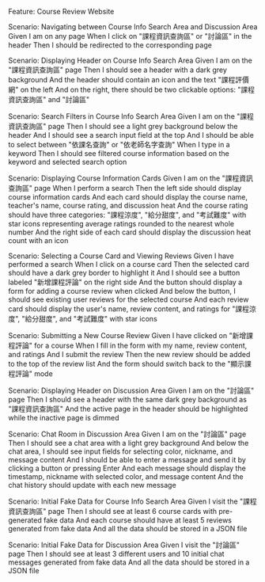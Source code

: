 Feature: Course Review Website

  Scenario: Navigating between Course Info Search Area and Discussion Area
    Given I am on any page
    When I click on "課程資訊查詢區" or "討論區" in the header
    Then I should be redirected to the corresponding page

  Scenario: Displaying Header on Course Info Search Area
    Given I am on the "課程資訊查詢區" page
    Then I should see a header with a dark grey background
    And the header should contain an icon and the text "課程評價網" on the left
    And on the right, there should be two clickable options: "課程資訊查詢區" and "討論區"

  Scenario: Search Filters in Course Info Search Area
    Given I am on the "課程資訊查詢區" page
    Then I should see a light grey background below the header
    And I should see a search input field at the top
    And I should be able to select between "依課名查詢" or "依老師名字查詢"
    When I type in a keyword
    Then I should see filtered course information based on the keyword and selected search option

  Scenario: Displaying Course Information Cards
    Given I am on the "課程資訊查詢區" page
    When I perform a search
    Then the left side should display course information cards
    And each card should display the course name, teacher's name, course rating, and discussion heat
    And the course rating should have three categories: "課程涼度", "給分甜度", and "考試難度" with star icons representing average ratings rounded to the nearest whole number
    And the right side of each card should display the discussion heat count with an icon

  Scenario: Selecting a Course Card and Viewing Reviews
    Given I have performed a search
    When I click on a course card
    Then the selected card should have a dark grey border to highlight it
    And I should see a button labeled "新增課程評論" on the right side
    And the button should display a form for adding a course review when clicked
    And below the button, I should see existing user reviews for the selected course
    And each review card should display the user's name, review content, and ratings for "課程涼度", "給分甜度", and "考試難度" with star icons

  Scenario: Submitting a New Course Review
    Given I have clicked on "新增課程評論" for a course
    When I fill in the form with my name, review content, and ratings
    And I submit the review
    Then the new review should be added to the top of the review list
    And the form should switch back to the "顯示課程評論" mode

  Scenario: Displaying Header on Discussion Area
    Given I am on the "討論區" page
    Then I should see a header with the same dark grey background as "課程資訊查詢區"
    And the active page in the header should be highlighted while the inactive page is dimmed

  Scenario: Chat Room in Discussion Area
    Given I am on the "討論區" page
    Then I should see a chat area with a light grey background
    And below the chat area, I should see input fields for selecting color, nickname, and message content
    And I should be able to enter a message and send it by clicking a button or pressing Enter
    And each message should display the timestamp, nickname with selected color, and message content
    And the chat history should update with each new message

  Scenario: Initial Fake Data for Course Info Search Area
    Given I visit the "課程資訊查詢區" page
    Then I should see at least 6 course cards with pre-generated fake data
    And each course should have at least 5 reviews generated from fake data
    And all the data should be stored in a JSON file

  Scenario: Initial Fake Data for Discussion Area
    Given I visit the "討論區" page
    Then I should see at least 3 different users and 10 initial chat messages generated from fake data
    And all the data should be stored in a JSON file
